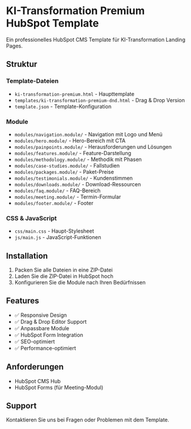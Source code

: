 # KI-Transformation Premium HubSpot Template

Ein professionelles HubSpot CMS Template für KI-Transformation Landing Pages.

## Struktur

### Template-Dateien
- `ki-transformation-premium.html` - Haupttemplate
- `templates/ki-transformation-premium-dnd.html` - Drag & Drop Version
- `template.json` - Template-Konfiguration

### Module
- `modules/navigation.module/` - Navigation mit Logo und Menü
- `modules/hero.module/` - Hero-Bereich mit CTA
- `modules/painpoints.module/` - Herausforderungen und Lösungen
- `modules/features.module/` - Feature-Darstellung
- `modules/methodology.module/` - Methodik mit Phasen
- `modules/case-studies.module/` - Fallstudien
- `modules/packages.module/` - Paket-Preise
- `modules/testimonials.module/` - Kundenstimmen
- `modules/downloads.module/` - Download-Ressourcen
- `modules/faq.module/` - FAQ-Bereich
- `modules/meeting.module/` - Termin-Formular
- `modules/footer.module/` - Footer

### CSS & JavaScript
- `css/main.css` - Haupt-Stylesheet
- `js/main.js` - JavaScript-Funktionen

## Installation

1. Packen Sie alle Dateien in eine ZIP-Datei
2. Laden Sie die ZIP-Datei in HubSpot hoch
3. Konfigurieren Sie die Module nach Ihren Bedürfnissen

## Features

- ✅ Responsive Design
- ✅ Drag & Drop Editor Support
- ✅ Anpassbare Module
- ✅ HubSpot Form Integration
- ✅ SEO-optimiert
- ✅ Performance-optimiert

## Anforderungen

- HubSpot CMS Hub
- HubSpot Forms (für Meeting-Modul)

## Support

Kontaktieren Sie uns bei Fragen oder Problemen mit dem Template.